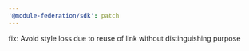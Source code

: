 ```yaml
---
'@module-federation/sdk': patch
---
```


fix: Avoid style loss due to reuse of link without distinguishing purpose
